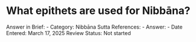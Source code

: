 # What epithets are used for Nibbāna?

Answer in Brief: -
 Category: Nibbāna
Sutta References: -
Answer: -
Date Entered: March 17, 2025
Review Status: Not started